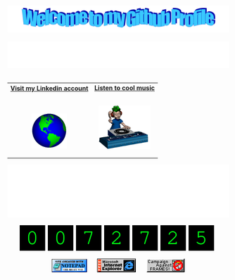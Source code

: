 <!-- "Hero" Header -->
<div align="center">
  <img src="https://github.com/furkandvrc/about/blob/main/images/welcome.png" style="max-width: 100%;" alt="Welcome to my Github Profile" />
  <br />
  <br />
  <img height="60" alt="My Name is Furkan and I like Flutter" src="images/personal_note.svg" />
  <br />
  <br />

</div>
<table width="100%" align="center">
<tr>
<td align="center">
<a href="(https://www.linkedin.com/in/furkan-d-88751b166/)">
<strong>Visit my Linkedin account </strong>
<br />
<br />
<br />

<p>
<img alt="Globe" height="80" src="images/globe.gif">
</a>
</p>

</td>


<td align="center">
<a href="https://open.spotify.com/playlist/7qnyG3vm3pFSdxoo5TLW1h?si=f17d94f1fa0b4dbc">
<strong>Listen to cool music</strong>
<br />
<br />


<p>
<img height="100" alt="Music" src="images/music.gif"> 
</a>
</p>

</td>
</tr>
</table>
</div>

<!-- Footer -->

<div align="center">

<img height="120" alt="Thanks for visiting me" width="100%" src="https://github.com/furkandvrc/about/blob/main/images/marquee.svg" />
<br />

![Visitor Count](https://github.com/furkandvrc/about/blob/main/count.svg)


<img src="https://github.com/furkandvrc/about/blob/main/images/notepad.gif" alt="Site created with Notepad" height="30" />
<!-- "margin-right: whatever;" -->
<span>&nbsp;&nbsp;&nbsp;&nbsp;</span>  
<img src="https://github.com/furkandvrc/about/blob/main/images/ie_logo.gif" alt="Microsoft Internet Explorer" />
<span>&nbsp;&nbsp;&nbsp;&nbsp;</span>  
<img src="https://github.com/furkandvrc/about/blob/main/images/noframes.gif" alt="Microsoft Internet Explorer" />

</div>
